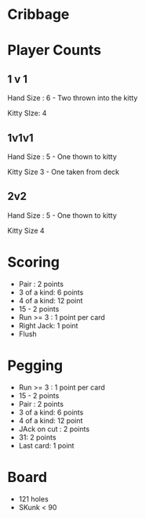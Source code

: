 # Cribbage

# Player Counts

## 1 v 1

Hand Size : 6 - Two thrown into the kitty

Kitty SIze: 4

## 1v1v1

Hand Size : 5 - One thown to kitty

Kitty Size 3 - One taken from deck

## 2v2

Hand Size : 5 - One thown to kitty

Kitty Size 4

# Scoring

- Pair : 2 points
- 3 of a kind: 6 points
- 4 of a kind: 12 point
- 15 - 2 points
- Run >= 3 : 1 point per card
- Right Jack: 1 point
- Flush

# Pegging

- Run >= 3 : 1 point per card
- 15 - 2 points
- Pair : 2 points
- 3 of a kind: 6 points
- 4 of a kind: 12 point
- JAck on cut : 2 points
- 31: 2 points
- Last card: 1 point

# Board

- 121 holes
- SKunk < 90
